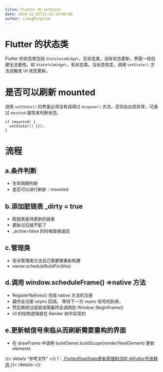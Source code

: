 ```yaml
---
title: Flutter 的 setState
date: 2024-12-25T11:21:19+08:00
author: LiangMingJian
---
```


# Flutter 的状态类

Flutter 的状态类包括 `StatelessWidget`，无状态类，没有状态更新，界面一经创建无法更改。和 `StatefulWidget`，有状态类，当状态改变，调用 `setState()` 方法会触发 UI 状态更新。

# 是否可以刷新 mounted

调用 `setState()` 的界面必须没有调用过 `dispose()` 方法，否则会出现异常，可通过 `mounted` 属性来判断状态。

```
if (mounted) {
  setState(() {});
}
```

# 流程

## a.条件判断

- 生命周期判断
- 是否可以进行刷新：mounted

## b.添加脏链表 \_dirty = true

- 脏链表是待更新的链表
- 更新过后就不脏了
- \_active=false 的时候直接返回

## c.管理类

- 告诉管理类方法自己需要被重新构建
- owner.scheduleBuildFor(this)

## d.调用 window.scheduleFrame() =>native 方法

- RegisterNatives() 完成 native 方法的注册
- 最终会注册 vsync 回调。 等待下一次 vsync 信号的到来，
- 然后再经过层层调用最终会调用到 Window::BeginFrame()
- UI 的绘制逻辑是在 Render 树中实现的

## e.更新帧信号来临从而刷新需要重构的界面

- 在 drawFrame 中调用 buildOwner.buildScope(renderViewElement) 更新 elements

{{< details "参考文件" >}} 
1：[ Flutter的setState更新原理和流程 @flutter开发精选 ](https://zhuanlan.zhihu.com/p/271803637)
{{< /details >}}
